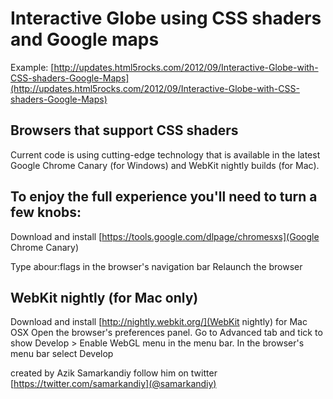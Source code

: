 # Interactive Globe using CSS shaders and Google maps #

Example: [http://updates.html5rocks.com/2012/09/Interactive-Globe-with-CSS-shaders-Google-Maps](http://updates.html5rocks.com/2012/09/Interactive-Globe-with-CSS-shaders-Google-Maps)

## Browsers that support CSS shaders ##

Current code is using cutting-edge technology that is available in the latest Google Chrome Canary (for Windows) and WebKit nightly builds (for Mac).

## To enjoy the full experience you'll need to turn a few knobs: ##

Download and install [https://tools.google.com/dlpage/chromesxs](Google Chrome Canary)

Type abour:flags in the browser's navigation bar
Relaunch the browser

## WebKit nightly (for Mac only) ##

Download and install [http://nightly.webkit.org/](WebKit nightly) for Mac OSX
Open the browser's preferences panel. Go to Advanced tab and tick to show Develop > Enable WebGL menu in the menu bar.
In the browser's menu bar select Develop

created by Azik Samarkandiy follow him on twitter [https://twitter.com/samarkandiy](@samarkandiy)